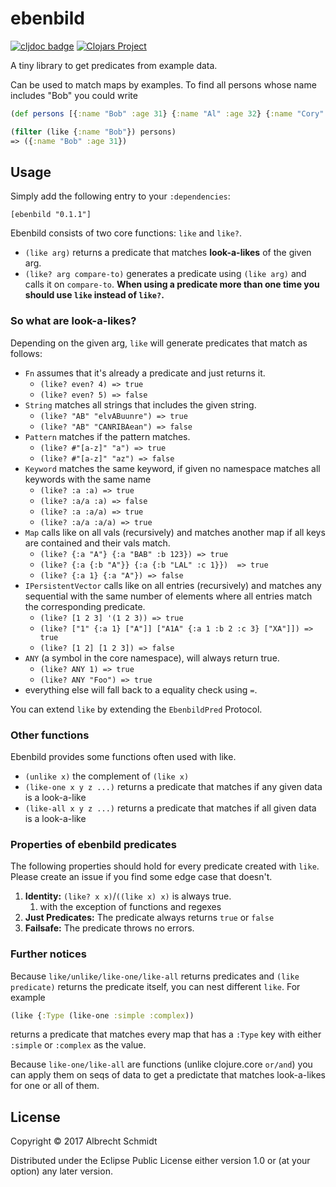 # ebenbild

[![cljdoc badge](https://cljdoc.xyz/badge/ebenbild/ebenbild)](https://cljdoc.xyz/d/ebenbild/ebenbild/CURRENT)
[![Clojars Project](https://img.shields.io/clojars/v/ebenbild.svg)](https://clojars.org/ebenbild)

A tiny library to get predicates from example data. 

Can be used to match maps by examples.
To find all persons whose name includes "Bob" you could write 
```clojure
(def persons [{:name "Bob" :age 31} {:name "Al" :age 32} {:name "Cory" :age 44}])

(filter (like {:name "Bob"}) persons)
=> ({:name "Bob" :age 31})
```

## Usage
Simply add the following entry to your `:dependencies`:
```
[ebenbild "0.1.1"]
```

Ebenbild consists of two core functions: `like` and `like?`.

* `(like arg)` returns a predicate that matches **look-a-likes** of the given arg.
* `(like? arg compare-to)` generates a predicate using `(like arg)` and calls it on `compare-to`.
 **When using a predicate more than one time you should use `like` instead of `like?`.**
 
### So what are look-a-likes?
Depending on the given arg, `like` will generate predicates that match as follows:

 * `Fn` assumes that it's already a predicate and just returns it.
    * `(like? even? 4) => true`
    * `(like? even? 5) => false`
 * `String` matches all strings that includes the given string.
    * `(like? "AB" "elvABuunre") => true`
    * `(like? "AB" "CANRIBAean") => false`
 * `Pattern` matches if the pattern matches.
    * `(like? #"[a-z]" "a") => true`
    * `(like? #"[a-z]" "az") => false`
 * `Keyword` matches the same keyword, if given no namespace matches all keywords with the same name
    * `(like? :a :a) => true`
    * `(like? :a/a :a) => false`
    * `(like? :a :a/a) => true`
    * `(like? :a/a :a/a) => true`
 * `Map` calls like on all vals (recursively) and matches another map if all keys are contained and their vals match.
    * `(like? {:a "A"} {:a "BAB" :b 123}) => true`
    * `(like? {:a {:b "A"}} {:a {:b "LAL" :c 1}})  => true`
    * `(like? {:a 1} {:a "A"}) => false`
 * `IPersistentVector` calls like on all entries (recursively) and matches any sequential with the same number of elements 
 where all entries match the corresponding predicate.
    * `(like? [1 2 3] '(1 2 3)) => true`
    * `(like? ["1" {:a 1} ["A"]] ["A1A" {:a 1 :b 2 :c 3} ["XA"]]) => true`  
    * `(like? [1 2] [1 2 3]) => false`
 * `ANY` (a symbol in the core namespace), will always return true.
    * `(like? ANY 1) => true`
    * `(like? ANY "Foo") => true`
 * everything else will fall back to a equality check using `=`.
 
 You can extend `like` by extending the `EbenbildPred` Protocol.

### Other functions
Ebenbild provides some functions often used with like.

* `(unlike x)` the complement of `(like x)`
* `(like-one x y z ...)` returns a predicate that matches if any given data is a look-a-like
* `(like-all x y z ...)` returns a predicate that matches if all given data is a look-a-like
 
### Properties of ebenbild predicates
The following properties should hold for every predicate created with `like`. 
Please create an issue if you find some edge case that doesn't.

1. **Identity:** `(like? x x)`/`((like x) x)` is always true.
    1. with the exception of functions and regexes
2. **Just Predicates:** The predicate always returns `true` or `false`
3. **Failsafe:** The predicate throws no errors.


### Further notices
Because `like/unlike/like-one/like-all` returns predicates and `(like predicate)` 
returns the predicate itself, you can nest different `like`. For example
```clojure
(like {:Type (like-one :simple :complex))
``` 
returns a predicate that matches every map that has a `:Type` key with either `:simple` 
or `:complex` as the value.

Because `like-one/like-all` are functions (unlike clojure.core `or/and`) you can
apply them on seqs of data to get a predictate that matches look-a-likes for one or all of them.
 
## License

Copyright © 2017 Albrecht Schmidt

Distributed under the Eclipse Public License either version 1.0 or (at
your option) any later version.
